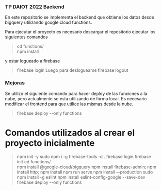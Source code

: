### TP DAIOT 2022 Backend
En este repositorio se implementa el backend que obtiene los datos desde bigquery utilizando google cloud functions.

Para ejecutar el proyecto es necesario descargar el repositorio
 ejecutar los siguientes comandos
 > cd functions/  
 > npm install

y estar logueado a firebase
 > firebase login
Luego para desloguearse
 > firebase logout

### Mejoras
Se utilizo el siguiente comando para hacer deploy de las funciones a la nube, pero actualmente se esta utilizando de forma local. Es necesario modificar el frontend para que utilice las mismas desde la nube.
 > firebase deploy --only functions


# Comandos utilizados al crear el proyecto inicialmente
 > npm init -y
 > sudo npm i -g firebase-tools -d .
 > firebase login
 > firebase init
 > cd functions/  
 > npm install @google-cloud/bigquery
 > npm install firebase-admin;
 > npm install http;
 > npm install
 > npm run serve
 > npm install --production
 > sudo npm install -g eslint
 > npm install eslint-config-google --save-dev
 > firebase deploy --only functions